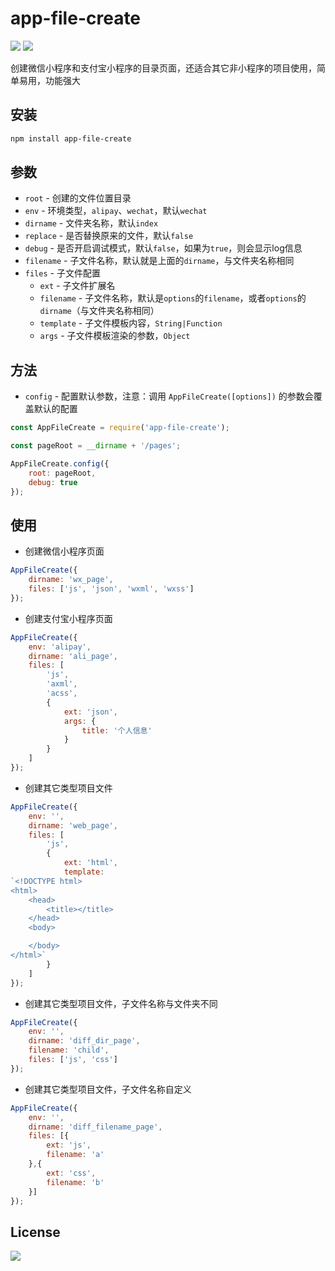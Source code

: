 # app-file-create
[![](https://img.shields.io/badge/language-JavaScript-brightgreen.svg)](https://github.com/ChanceYu/app-file-create)
[![](https://img.shields.io/badge/license-MIT-blue.svg)](https://opensource.org/licenses/mit-license.php) 

创建微信小程序和支付宝小程序的目录页面，还适合其它非小程序的项目使用，简单易用，功能强大


## 安装

```bash
npm install app-file-create
```


## 参数

- `root` - 创建的文件位置目录
- `env` - 环境类型，`alipay`、`wechat`，默认`wechat`
- `dirname` - 文件夹名称，默认`index`
- `replace` - 是否替换原来的文件，默认`false`
- `debug` - 是否开启调试模式，默认`false`，如果为`true`，则会显示log信息
- `filename` - 子文件名称，默认就是上面的`dirname`，与文件夹名称相同
- `files` - 子文件配置
  - `ext` - 子文件扩展名
  - `filename` - 子文件名称，默认是`options`的`filename`，或者`options`的`dirname`（与文件夹名称相同）
  - `template` - 子文件模板内容，`String|Function`
  - `args` - 子文件模板渲染的参数，`Object`


## 方法

- `config` - 配置默认参数，注意：调用 `AppFileCreate([options])` 的参数会覆盖默认的配置

```javascript
const AppFileCreate = require('app-file-create');

const pageRoot = __dirname + '/pages';

AppFileCreate.config({
    root: pageRoot,
    debug: true
});
```


## 使用

- 创建微信小程序页面
```javascript
AppFileCreate({
    dirname: 'wx_page',
    files: ['js', 'json', 'wxml', 'wxss']
});
```

- 创建支付宝小程序页面
```javascript
AppFileCreate({
    env: 'alipay',
    dirname: 'ali_page',
    files: [
        'js',
        'axml',
        'acss',
        {
            ext: 'json',
            args: {
                title: '个人信息'
            }
        }
    ]
});
```

- 创建其它类型项目文件
```javascript
AppFileCreate({
    env: '',
    dirname: 'web_page',
    files: [
        'js',
        {
            ext: 'html',
            template: 
`<!DOCTYPE html>
<html>
    <head>
        <title></title>
    </head>
    <body>

    </body>
</html>`
        }
    ]
});
```

- 创建其它类型项目文件，子文件名称与文件夹不同
```javascript
AppFileCreate({
    env: '',
    dirname: 'diff_dir_page',
    filename: 'child',
    files: ['js', 'css']
});
```

- 创建其它类型项目文件，子文件名称自定义
```javascript
AppFileCreate({
    env: '',
    dirname: 'diff_filename_page',
    files: [{
        ext: 'js',
        filename: 'a'
    },{
        ext: 'css',
        filename: 'b'
    }]
});
```


## License

[![](https://img.shields.io/badge/license-MIT-blue.svg)](https://opensource.org/licenses/mit-license.php) 